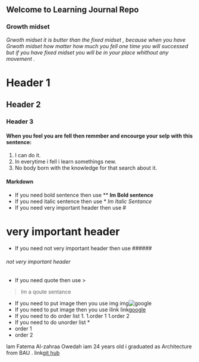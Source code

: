 ## Welcome to Learning Journal Repo
### Growth midset
*Grwoth midset it is butter than the fixed midset , because when you have Grwoth midset how matter how much you fell one time you will successed but if you have fixed midset you will be in your place whithout any movement .*
# Header 1
## Header 2
### Header 3
#### When you feel you are fell then remmber and encourge your selp with this sentence:
1. I can do it.
2. In everytime i fell i learn somethings new.
3. No body born with the knowledge for that search about it.


#### Markdown
* If you need bold sentence then use **
**Im Bold sentence**
* If you need italic sentence then use *
*Im Italic Sentance*
* If you need very important header then use #
# very important header
* If you need not very important header then use ######
###### not very important header
* If you need quote then use > 
> Im a qoute sentance
* If you need to put image then you use img![]()
img![google](https://upload.wikimedia.org/wikipedia/commons/thumb/a/a5/Google_Chrome_icon_%28September_2014%29.svg/768px-Google_Chrome_icon_%28September_2014%29.svg.png)
* If you need to put image then you use ilink[]()
link[google](https://www.google.com/)
* If you need to do order list 1.
1.order 1
1.order 2
* If you need to do unorder list *
* order 1
* order 2


Iam Fatema Al-zahraa Owedah iam 24 years old  i graduated as Architecture from BAU .
link[git hub](https://github.com/fatemaowedah)

